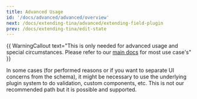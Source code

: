 ```yaml
---
title: Advanced Usage
id: '/docs/advanced/advanced/overview'
next: /docs/extending-tina/advanced/extending-field-plugin
prev: /docs/extending-tina/edit-state
---
```


{{ WarningCallout text="This is only needed for advanced usage and special circumstances. Please refer to our [main docs](/docs/extending-tina/overview)  for most use case's" }}

In some cases (for performed reasons or if you want to separate UI concerns from the schema), it might be necessary to use the underlying plugin system to do validation, custom components, etc. This is not our recommended path but it is possible and supported.

